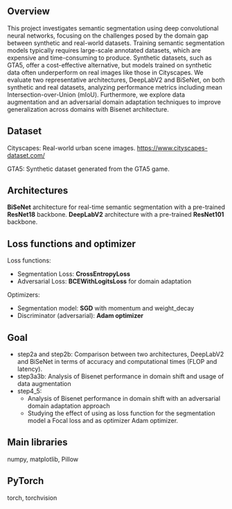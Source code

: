 ## Overview
This project investigates semantic segmentation using deep convolutional neural networks, focusing on the challenges posed
by the domain gap between synthetic and real-world datasets.
Training semantic segmentation models typically requires large-scale annotated datasets, which are expensive 
and time-consuming to produce. Synthetic datasets, such as GTA5, offer a cost-effective alternative,
but models trained on synthetic data often underperform on real images like those in Cityscapes.
We evaluate two representative architectures, DeepLabV2 and BiSeNet, on both synthetic and real datasets, 
analyzing performance metrics including mean Intersection-over-Union (mIoU). Furthermore, we explore data augmentation and 
an adversarial domain adaptation techniques to improve generalization across domains with Bisenet architecture.

## Dataset
Cityscapes: Real-world urban scene images.
https://www.cityscapes-dataset.com/

GTA5: Synthetic dataset generated from the GTA5 game.

## Architectures
**BiSeNet** architecture for real-time semantic segmentation with a pre-trained **ResNet18** backbone.
**DeepLabV2**  architecture with a pre-trained **ResNet101** backbone.

## Loss functions and optimizer
Loss functions:
- Segmentation Loss: **CrossEntropyLoss** 
- Adversarial Loss: **BCEWithLogitsLoss** for domain adaptation

Optimizers:
- Segmentation model: **SGD** with momentum and weight_decay
- Discriminator (adversarial): **Adam optimizer** 

## Goal
- step2a and step2b: Comparison between two architectures, DeepLabV2 and BiSeNet in terms of accuracy and computational times (FLOP and latency).
- step3a3b: Analysis of Bisenet performance in domain shift and usage of data augmentation
- step4_5:  
  - Analysis of Bisenet performance in domain shift with an adversarial domain adaptation approach
  - Studying the effect of using as loss function for the segmentation model a Focal loss and as optimizer Adam optimizer.

## Main libraries
numpy, matplotlib, Pillow
## PyTorch
torch, torchvision

